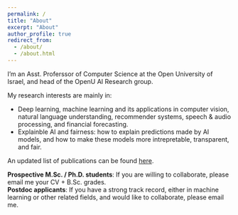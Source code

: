 ```yaml
---
permalink: /
title: "About"
excerpt: "About"
author_profile: true
redirect_from: 
  - /about/
  - /about.html
---
```


I’m an Asst. Proferssor of Computer Science at the Open University of Israel, and head of the OpenU AI Research group.

My research interests are mainly in:
- Deep learning, machine learning and its applications in computer vision, natural language understanding, recommender systems, speech & audio processing, and financial forecasting.
- Explainble AI and fairness: how to explain predictions made by AI models, and how to make these models more intrepretable, transparent, and fair.

An updated list of publications can be found [here](https://scholar.google.com/citations?user=gLs4d6oAAAAJ&hl=en).

**Prospective M.Sc. / Ph.D. students**: If you are willing to collaborate, please email me your CV + B.Sc. grades.\
**Postdoc applicants**: If you have a strong track record, either in machine learning or other related fields, and would like to collaborate, please email me.
